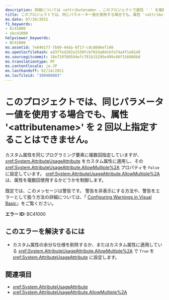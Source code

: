 ```yaml
---
description: 詳細については <attributename> 、このプロジェクトで属性 ' ' を複数回指定することはできません。パラメーター値が同一であってもかまいません
title: このプロジェクトでは、同じパラメーター値を使用する場合でも、属性 '<attributename>' を 2 回以上指定することはできません。
ms.date: 07/20/2015
f1_keywords:
- bc41000
- vbc41000
helpviewer_keywords:
- BC41000
ms.assetid: 7e846177-7b89-44da-8f17-cdc8606ef148
ms.openlocfilehash: ed3f7ed202a1530fcbf02da0dcbfa74a4f1e81d8
ms.sourcegitcommit: 10e719780594efc781b15295e499c66f316068b8
ms.translationtype: MT
ms.contentlocale: ja-JP
ms.lasthandoff: 02/14/2021
ms.locfileid: "100486083"
---
```

# <a name="attribute-attributename-cannot-be-specified-more-than-once-in-this-project-even-with-identical-parameter-values"></a>このプロジェクトでは、同じパラメーター値を使用する場合でも、属性 '\<attributename>' を 2 回以上指定することはできません。

カスタム属性を同じプログラミング要素に複数回指定していますが、 <xref:System.AttributeUsageAttribute> をカスタム属性に適用し、その <xref:System.AttributeUsageAttribute.AllowMultiple%2A> プロパティを `False`に設定しています。 <xref:System.AttributeUsageAttribute.AllowMultiple%2A> は、属性を複数回使用するかどうかを制御します。  
  
 既定では、このメッセージは警告です。 警告を非表示にする方法や、警告をエラーとして扱う方法の詳細については、「 [Configuring Warnings in Visual Basic](/visualstudio/ide/configuring-warnings-in-visual-basic)」をご覧ください。  
  
 **エラー ID:** BC41000  
  
## <a name="to-correct-this-error"></a>このエラーを解決するには  
  
- カスタム属性の余分な仕様を削除するか、またはカスタム属性に適用している <xref:System.AttributeUsageAttribute.AllowMultiple%2A> で `True` を <xref:System.AttributeUsageAttribute> に設定します。  
  
## <a name="see-also"></a>関連項目

- <xref:System.AttributeUsageAttribute>
- <xref:System.AttributeUsageAttribute.AllowMultiple%2A>
